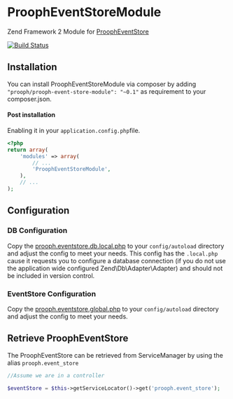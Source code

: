 ProophEventStoreModule
======================

Zend Framework 2 Module for [ProophEventStore](https://github.com/prooph/event-store)

[![Build Status](https://travis-ci.org/prooph/ProophEventStoreModule.svg?branch=master)](https://travis-ci.org/prooph/ProophEventStoreModule)

Installation
------------

You can install ProophEventStoreModule via composer by adding `"prooph/prooph-event-store-module": "~0.1"` as requirement to your composer.json.

#### Post installation

Enabling it in your `application.config.php`file.

```php
<?php
return array(
    'modules' => array(
        // ...
        'ProophEventStoreModule',
    ),
    // ...
);
```

Configuration
-------------

### DB Configuration

Copy the [prooph.eventstore.db.local.php](https://github.com/prooph/ProophEventStoreModule/blob/master/config/prooph.eventstore.db.local.php) to your
`config/autoload` directory and adjust the config to meet your needs. This config has the `.local.php` cause it requests you to configure
a database connection (if you do not use the application wide configured Zend\Db\Adapter\Adapter) and should not be included in version control.

### EventStore Configuration

Copy the [prooph.eventstore.global.php](https://github.com/prooph/ProophEventStoreModule/blob/master/config/prooph.eventstore.global.php) to your
`config/autoload` directory and adjust the config to meet your needs.

Retrieve ProophEventStore
-------------------------

The ProophEventStore can be retrieved from ServiceManager by using the alias `prooph.event_store`

```php
//Assume we are in a controller

$eventStore = $this->getServiceLocator()->get('prooph.event_store');
```